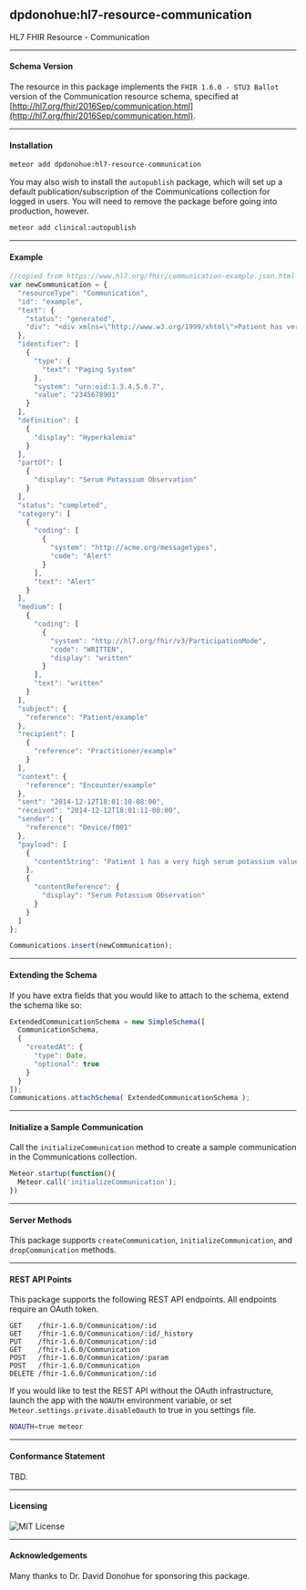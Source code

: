##  dpdonohue:hl7-resource-communication   

HL7 FHIR Resource - Communication


--------------------------------------------  
#### Schema Version 

The resource in this package implements the `FHIR 1.6.0 - STU3 Ballot` version of the Communication resource schema, specified at  [http://hl7.org/fhir/2016Sep/communication.html](http://hl7.org/fhir/2016Sep/communication.html).  


--------------------------------------------  
#### Installation  

```bash
meteor add dpdonohue:hl7-resource-communication
```

You may also wish to install the `autopublish` package, which will set up a default publication/subscription of the Communications collection for logged in users.  You will need to remove the package before going into production, however.

```bash
meteor add clinical:autopublish  
```


--------------------------------------------  
#### Example    

```js
//copied from https://www.hl7.org/fhir/communication-example.json.html
var newCommunication = {
  "resourceType": "Communication",
  "id": "example",
  "text": {
    "status": "generated",
    "div": "<div xmlns=\"http://www.w3.org/1999/xhtml\">Patient has very high serum potassium</div>"
  },
  "identifier": [
    {
      "type": {
        "text": "Paging System"
      },
      "system": "urn:oid:1.3.4.5.6.7",
      "value": "2345678901"
    }
  ],
  "definition": [
    {
      "display": "Hyperkalemia"
    }
  ],
  "partOf": [
    {
      "display": "Serum Potassium Observation"
    }
  ],
  "status": "completed",
  "category": [
    {
      "coding": [
        {
          "system": "http://acme.org/messagetypes",
          "code": "Alert"
        }
      ],
      "text": "Alert"
    }
  ],
  "medium": [
    {
      "coding": [
        {
          "system": "http://hl7.org/fhir/v3/ParticipationMode",
          "code": "WRITTEN",
          "display": "written"
        }
      ],
      "text": "written"
    }
  ],
  "subject": {
    "reference": "Patient/example"
  },
  "recipient": [
    {
      "reference": "Practitioner/example"
    }
  ],
  "context": {
    "reference": "Encounter/example"
  },
  "sent": "2014-12-12T18:01:10-08:00",
  "received": "2014-12-12T18:01:11-08:00",
  "sender": {
    "reference": "Device/f001"
  },
  "payload": [
    {
      "contentString": "Patient 1 has a very high serum potassium value (7.2 mmol/L on 2014-Dec-12 at 5:55 pm)"
    },
    {
      "contentReference": {
        "display": "Serum Potassium Observation"
      }
    }
  ]
};

Communications.insert(newCommunication);
```

--------------------------------------------  
#### Extending the Schema  

If you have extra fields that you would like to attach to the schema, extend the schema like so:  

```js
ExtendedCommunicationSchema = new SimpleSchema([
  CommunicationSchema,
  {
    "createdAt": {
      "type": Date,
      "optional": true
    }
  }
]);
Communications.attachSchema( ExtendedCommunicationSchema );
```

--------------------------------------------  
#### Initialize a Sample Communication  

Call the `initializeCommunication` method to create a sample communication in the Communications collection.

```js
Meteor.startup(function(){
  Meteor.call('initializeCommunication');
})
```
--------------------------------------------  
#### Server Methods  

This package supports `createCommunication`, `initializeCommunication`, and `dropCommunication` methods.

--------------------------------------------  
#### REST API Points    

This package supports the following REST API endpoints.  All endpoints require an OAuth token.  

```
GET    /fhir-1.6.0/Communication/:id    
GET    /fhir-1.6.0/Communication/:id/_history  
PUT    /fhir-1.6.0/Communication/:id  
GET    /fhir-1.6.0/Communication  
POST   /fhir-1.6.0/Communication/:param  
POST   /fhir-1.6.0/Communication  
DELETE /fhir-1.6.0/Communication/:id
```

If you would like to test the REST API without the OAuth infrastructure, launch the app with the `NOAUTH` environment variable, or set `Meteor.settings.private.disableOauth` to true in you settings file.

```bash
NOAUTH=true meteor
```

--------------------------------------------  
#### Conformance Statement  

TBD.


--------------------------------------------  
#### Licensing   

![MIT License](https://img.shields.io/badge/license-MIT-blue.svg)


--------------------------------------------  
#### Acknowledgements     

Many thanks to Dr. David Donohue for sponsoring this package.  
